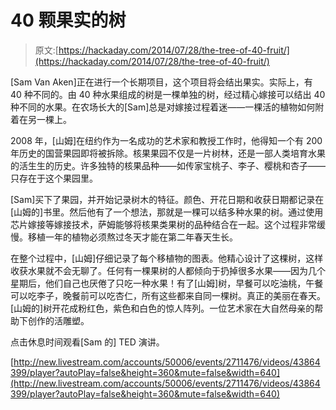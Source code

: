 # 40 颗果实的树

> 原文:[https://hackaday.com/2014/07/28/the-tree-of-40-fruit/](https://hackaday.com/2014/07/28/the-tree-of-40-fruit/)

[Sam Van Aken]正在进行一个长期项目，这个项目将会结出果实。实际上，有 40 种不同的。由 40 种水果组成的树是一棵单独的树，经过精心嫁接可以结出 40 种不同的水果。在农场长大的[Sam]总是对嫁接过程着迷——一棵活的植物如何附着在另一棵上。

2008 年，[山姆]在纽约作为一名成功的艺术家和教授工作时，他得知一个有 200 年历史的国营果园即将被拆除。核果果园不仅是一片树林，还是一部人类培育水果的活生生的历史。许多独特的核果品种——如传家宝桃子、李子、樱桃和杏子——只存在于这个果园里。

[Sam]买下了果园，并开始记录树木的特征。颜色、开花日期和收获日期都记录在[山姆的]书里。然后他有了一个想法，那就是一棵可以结多种水果的树。通过使用芯片嫁接等嫁接技术，萨姆能够将核果类果树的品种结合在一起。这个过程非常缓慢。移植一年的植物必须熬过冬天才能在第二年春天生长。

在整个过程中，[山姆]仔细记录了每个移植物的图表。他精心设计了这棵树，这样收获水果就不会无聊了。任何有一棵果树的人都倾向于扔掉很多水果——因为几个星期后，他们自己也厌倦了只吃一种水果！有了[山姆]树，早餐可以吃油桃，午餐可以吃李子，晚餐前可以吃杏仁，所有这些都来自同一棵树。真正的美丽在春天。[山姆的]树开花成粉红色，紫色和白色的惊人阵列。一位艺术家在大自然母亲的帮助下创作的活雕塑。

点击休息时间观看[Sam 的] TED 演讲。

[http://new.livestream.com/accounts/50006/events/2711476/videos/43864399/player?autoPlay=false&height=360&mute=false&width=640](http://new.livestream.com/accounts/50006/events/2711476/videos/43864399/player?autoPlay=false&height=360&mute=false&width=640)
